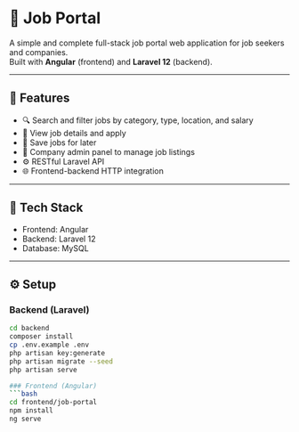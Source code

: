 # 💼 Job Portal

A simple and complete full-stack job portal web application for job seekers and companies.  
Built with **Angular** (frontend) and **Laravel 12** (backend).

---

## 🚀 Features

- 🔍 Search and filter jobs by category, type, location, and salary
- 📝 View job details and apply
- 💾 Save jobs for later
- 🏢 Company admin panel to manage job listings
- ⚙️ RESTful Laravel API
- 🌐 Frontend-backend HTTP integration

---

## 🧰 Tech Stack

- Frontend: Angular
- Backend: Laravel 12
- Database: MySQL

---

## ⚙️ Setup

### Backend (Laravel)
```bash
cd backend
composer install
cp .env.example .env
php artisan key:generate
php artisan migrate --seed
php artisan serve

### Frontend (Angular)
```bash
cd frontend/job-portal
npm install
ng serve


